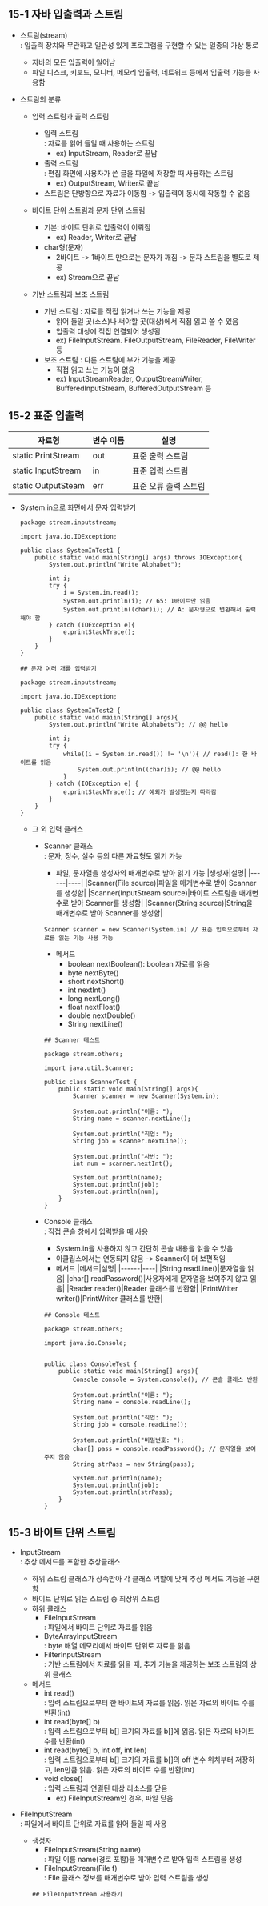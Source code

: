 ## 15-1 자바 입출력과 스트림
* 스트림(stream)  
  : 입출력 장치와 무관하고 일관성 있게 프로그램을 구현할 수 있는 일종의 가상 통로  
     - 자바의 모든 입출력이 일어남  
     - 파일 디스크, 키보드, 모니터, 메모리 입출력, 네트워크 등에서 입출력 기능을 사용함  

* 스트림의 분류
  - 입력 스트림과 출력 스트림
    + 입력 스트림  
      : 자료를 읽어 들일 때 사용하는 스트림
      + ex) InputStream, Reader로 끝남
    + 출력 스트림  
      : 편집 화면에 사용자가 쓴 글을 파일에 저장할 때 사용하는 스트림
      + ex) OutputStream, Writer로 끝남
    + 스트림은 단방향으로 자료가 이동함 -> 입출력이 동시에 작동할 수 없음

  - 바이트 단위 스트림과 문자 단위 스트림
    + 기본: 바이트 단위로 입출력이 이뤄짐
      + ex) Reader, Writer로 끝남
    + char형(문자)
      + 2바이트 -> 1바이트 만으로는 문자가 깨짐 -> 문자 스트림을 별도로 제공
      + ex) Stream으로 끝남

  - 기반 스트림과 보조 스트림
    + 기반 스트림
      : 자료를 직접 읽거나 쓰는 기능을 제공
      + 읽어 들일 곳(소스)나 써야할 곳(대상)에서 직접 읽고 쓸 수 있음
      + 입출력 대상에 직접 연결되어 생성됨
      + ex) FileInputStream. FileOutputStream, FileReader, FileWriter 등
    + 보조 스트림
      : 다른 스트림에 부가 기능을 제공
      + 직접 읽고 쓰는 기능이 없음
      + ex) InputStreamReader, OutputStreamWriter, BufferedInputStream, BufferedOutputStream 등

## 15-2 표준 입출력

|자료형|변수 이름|설명|
|------|---------|----|
|static PrintStream|out|표준 출력 스트림|
|static InputStream|in|표준 입력 스트림|
|static OutputSteam|err|표준 오류 출력 스트림|

* System.in으로 화면에서 문자 입력받기
  ```
  package stream.inputstream;

  import java.io.IOException;

  public class SystemInTest1 {
      public static void main(String[] args) throws IOException{
          System.out.println("Write Alphabet");

          int i;
          try {
              i = System.in.read();
              System.out.println(i); // 65: 1바이트만 읽음
              System.out.println((char)i); // A: 문자형으로 변환해서 출력해야 함
          } catch (IOException e){
              e.printStackTrace();
          }
      }
  }
  ```
  ```
  ## 문자 여러 개를 입력받기
  
  package stream.inputstream;

  import java.io.IOException;

  public class SystemInTest2 {
      public static void maiin(String[] args){
          System.out.println("Write Alphabets"); // @@ hello

          int i;
          try {
              while((i = System.in.read()) != '\n'){ // read(): 한 바이트를 읽음
                  System.out.println((char)i); // @@ hello
              }
          } catch (IOException e) {
              e.printStackTrace(); // 예외가 발생했는지 따라감
          }
      }
  }
  ```
  
  * 그 외 입력 클래스
    - Scanner 클래스  
      : 문자, 정수, 실수 등의 다른 자료형도 읽기 가능
      + 파일, 문자열을 생성자의 매개변수로 받아 읽기 가능
      |생성자|설명|
      |------|----|
      |Scanner(File source)|파일을 매개변수로 받아 Scanner를 생성함|
      |Scanner(InputStream source)|바이트 스트림을 매개변수로 받아 Scanner를 생성함|
      |Scanner(String source)|String을 매개변수로 받아 Scanner를 생성함|
      ```
      Scanner scanner = new Scanner(System.in) // 표준 입력으로부터 자료를 읽는 기능 사용 가능
      ```
      + 메서드
        + boolean nextBoolean(): boolean 자료를 읽음
        + byte nextByte()
        + short nextShort()
        + int nextInt()
        + long nextLong()
        + float nextFloat()
        + double nextDouble()
        + String nextLine()
      ```
      ## Scanner 테스트
      
      package stream.others;

      import java.util.Scanner;

      public class ScannerTest {
          public static void main(String[] args){
              Scanner scanner = new Scanner(System.in);

              System.out.println("이름: ");
              String name = scanner.nextLine();

              System.out.println("직업: ");
              String job = scanner.nextLine();

              System.out.println("사번: ");
              int num = scanner.nextInt();

              System.out.println(name);
              System.out.println(job);
              System.out.println(num);
          }
      }
      ```

    - Console 클래스  
      : 직접 콘솔 창에서 입력받을 때 사용
      + System.in을 사용하지 않고 간단히 콘솔 내용을 읽을 수 있음
      + 이클립스에서는 연동되지 않음 -> Scanner이 더 보편적임
      + 메서드
        |메서드|설명|
        |------|----|
        |String readLine()|문자열을 읽음|
        |char[] readPassword()|사용자에게 문자열을 보여주지 않고 읽음|
        |Reader reader()|Reader 클래스를 반환함|
        |PrintWriter writer()|PrintWriter 클래스를 반환|
      ```
      ## Console 테스트
      
      package stream.others;

      import java.io.Console;


      public class ConsoleTest {
          public static void main(String[] args){
              Console console = System.console(); // 콘솔 클래스 반환

              System.out.println("이름: ");
              String name = console.readLine();

              System.out.println("직업: ");
              String job = console.readLine();

              System.out.println("비밀번호: ");
              char[] pass = console.readPassword(); // 문자열을 보여주지 않음
              String strPass = new String(pass);

              System.out.println(name);
              System.out.println(job);
              System.out.println(strPass);
          }
      }
      ```

## 15-3 바이트 단위 스트림
* InputStream  
  : 추상 메서드를 포함한 추상클래스
  - 하위 스트림 클래스가 상속받아 각 클래스 역할에 맞게 추상 메서드 기능을 구현함
  - 바이트 단위로 읽는 스트림 중 최상위 스트림
  - 하위 클래스
    + FileInputStream  
      : 파일에서 바이트 단위로 자료를 읽음
    + ByteArrayInputStream  
      : byte 배열 메모리에서 바이트 단위로 자료를 읽음
    + FilterInputStream  
      : 기반 스트림에서 자료를 읽을 때, 추가 기능을 제공하는 보조 스트림의 상위 클래스
  - 메서드
    + int read()  
      : 입력 스트림으로부터 한 바이트의 자료를 읽음. 읽은 자료의 바이트 수를 반환(int)
    + int read(byte[] b)  
      : 입력 스트림으로부터 b[] 크기의 자료를 b[]에 읽음. 읽은 자료의 바이트 수를 반환(int)
    + int read(byte[] b, int off, int len)  
      : 입력 스트림으로부터 b[] 크기의 자료를 b[]의 off 변수 위치부터 저장하고, len만큼 읽음. 읽은 자료의 바이트 수를 반환(int)
    + void close()  
      : 입력 스트림과 연결된 대상 리소스를 닫음
      + ex) FileInputStream인 경우, 파일 닫음

* FileInputStream  
  : 파일에서 바이트 단위로 자료를 읽어 들일 때 사용
  - 생성자
    + FileInputStream(String name)  
      : 파일 이름 name(경로 포함)을 매개변수로 받아 입력 스트림을 생성
    + FileInputStream(File f)  
      : File 클래스 정보를 매개변수로 받아 입력 스트림을 생성
    ```
    ## FileInputStream 사용하기
    
    ```
